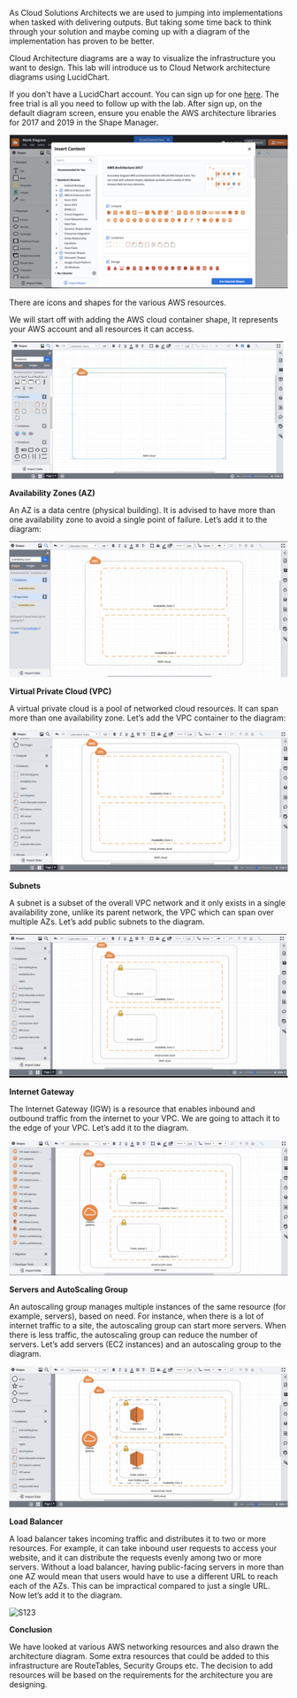 As Cloud Solutions Architects we are used to jumping into implementations when tasked with delivering outputs. 
But taking some time back to think through your solution and maybe coming up with a diagram of the implementation has proven to be better.

Cloud Architecture diagrams are a way to visualize the infrastructure you want to design. This lab will introduce us to Cloud Network architecture diagrams 
using LucidChart.

If you don't have a LucidChart account. You can sign up for one [here](https://www.lucidchart.com/pages/). The free trial is all you need to follow up with the lab. 
After sign up, on the default diagram screen, ensure you enable the AWS architecture libraries for 2017 and 2019 in the Shape Manager.


![S1](https://github.com/GraciousNgetich/AWS_Architecting_with_lucidchart/blob/main/img1.png)

There are icons and shapes for the various AWS resources. 

We will start off with adding the AWS cloud container shape, It represents your AWS account and all resources it can access.

![S](https://github.com/GraciousNgetich/AWS_Architecting_with_lucidchart/blob/main/img2.png)


**Availability Zones (AZ)**

An AZ is a data centre (physical building). It is advised to have more than one availability zone to avoid a single point of failure. Let’s add it to the diagram:

![zones](https://github.com/GraciousNgetich/AWS_Architecting_with_lucidchart/blob/main/img3.png)


**Virtual Private Cloud (VPC)**

A virtual private cloud is a pool of networked cloud resources. It can span more than one availability zone. Let’s add the VPC container to the diagram:

![vpc](https://github.com/GraciousNgetich/AWS_Architecting_with_lucidchart/blob/main/img4.png)

**Subnets**

A subnet is a subset of the overall VPC network and it only exists in a single availability zone, unlike its parent network, the VPC which can span over multiple AZs.
Let’s add public subnets to the diagram.

![Subnets](https://github.com/GraciousNgetich/AWS_Architecting_with_lucidchart/blob/main/img5.png)

**Internet Gateway**

The Internet Gateway (IGW) is a resource that enables inbound and outbound traffic from the internet to your VPC. We are going to attach it to the edge of your VPC. Let’s add it to the diagram.

![Sc1](https://github.com/GraciousNgetich/AWS_Architecting_with_lucidchart/blob/main/img6.png)

**Servers and AutoScaling Group**

An autoscaling group manages multiple instances of the same resource (for example, servers), based on need. For instance, when there is a lot of internet traffic to a site, the autoscaling group can start more servers. When there is less traffic, the autoscaling group can reduce the number of servers. 
Let’s add servers (EC2 instances) and an autoscaling group to the diagram.

![Sc45](https://github.com/GraciousNgetich/AWS_Architecting_with_lucidchart/blob/main/img7.png)

**Load Balancer**

A load balancer takes incoming traffic and distributes it to two or more resources. For example, it can take inbound user requests to access your website, and it can distribute the requests evenly among two or more servers. Without a load balancer, having public-facing servers in more than one AZ would mean that users would have to use a different URL to reach each of the AZs. 
This can be impractical compared to just a single URL. Now let’s add it to the diagram.

![S123](https://user-images.githubusercontent.com/103466963/171025496-e368fd58-d673-479a-b9a1-c9636debe9f4.png)

**Conclusion**

We have looked at various AWS networking resources and also drawn the architecture diagram. Some extra resources that could be added to this infrastructure are RouteTables, Security Groups etc. 
The decision to add resources will be based on the requirements for the architecture you are designing.



